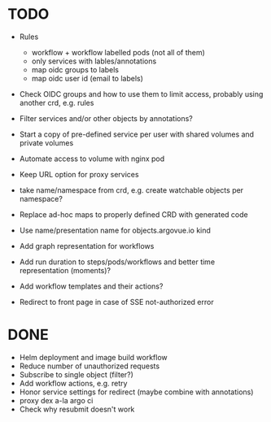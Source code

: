 # TODO

* Rules
	- workflow + workflow labelled pods (not all of them)
	- only services with lables/annotations
	- map oidc groups to labels
	- map oidc user id (email to labels)

* Check OIDC groups and how to use them to limit access, probably using another crd, e.g. rules
* Filter services and/or other objects by annotations?
* Start a copy of pre-defined service per user with shared volumes and private volumes
* Automate access to volume with nginx pod

* Keep URL option for proxy services
* take name/namespace from crd, e.g. create watchable objects per namespace?

* Replace ad-hoc maps to properly defined CRD with generated code
* Use name/presentation name for objects.argovue.io kind
* Add graph representation for workflows

* Add run duration to steps/pods/workflows and better time representation (moments)?

* Add workflow templates and their actions?
* Redirect to front page in case of SSE not-authorized error

# DONE

* Helm deployment and image build workflow
* Reduce number of unauthorized requests
* Subscribe to single object (filter?)
* Add workflow actions, e.g. retry
* Honor service settings for redirect (maybe combine with annotations)
* proxy dex a-la argo ci
* Check why resubmit doesn't work
